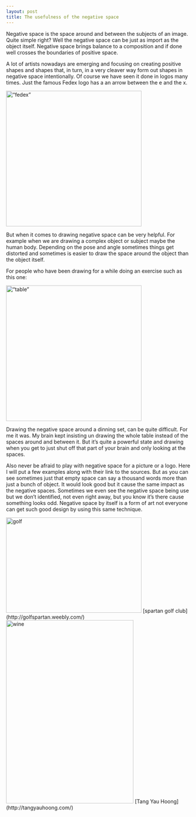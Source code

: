 ```yaml
---
layout: post
title: The usefulness of the negative space 
---
```



Negative space is the space around and between the subjects of an image. Quite simple right?
Well the negative space can be just as import as the object itself. Negative space brings balance to a composition and if done well crosses the boundaries of positive space.


A lot of artists nowadays are emerging and focusing on creating positive shapes and shapes that, in turn, in a very cleaver way form out shapes in negative space intentionally.
Of course we have seen it done in logos many times. 
Just the famous Fedex logo has a an arrow between the e and the x. 

<img src="http://media.creativebloq.futurecdn.net/sites/creativebloq.com/files/images/2013/09/negative3.jpg" alt=“fedex” height=“370” width="370">

But when it comes to drawing negative space can be very helpful. For example when we are drawing a complex object or subject maybe the human body. Depending on the pose and angle sometimes things get distorted and sometimes is easier to draw the space around the object than the object itself.

For people who have been drawing for a while doing an exercise such as this one:

<img src="https://farm8.staticflickr.com/7287/16638107211_ce48370b38_n.jpg" alt=“table” height=“370” width="370">

Drawing the negative space around a dinning set, can be quite difficult. For me it was. My brain kept insisting un drawing the whole table instead of the spaces around and between it. But it’s quite a powerful state and drawing when you get to just shut off that part of your brain and only looking at the spaces.

Also never be afraid to play with negative space for a picture or a logo. Here I will put a few examples along with their link to the sources. 
But as you can see sometimes just that empty space can say a thousand words more than just a bunch of object. It would look good but it cause the same impact as the negative spaces. 
Sometimes we even see the negative space being use but we don’t identified, not even right away, but you know it’s there cause something looks odd. 
Negative space by itself is a form of art not everyone can get such good design by using this same technique.

<img src="http://media.creativebloq.futurecdn.net/sites/creativebloq.com/files/images/2013/09/negative4.jpg" alt="golf" height="260" width="370">
[spartan golf club](http://golfspartan.weebly.com/)

<img src="http://media.creativebloq.futurecdn.net/sites/creativebloq.com/files/images/2014/06/wineneg.jpg" alt="wine" height="500" width="348">
[Tang Yau Hoong](http://tangyauhoong.com/)
